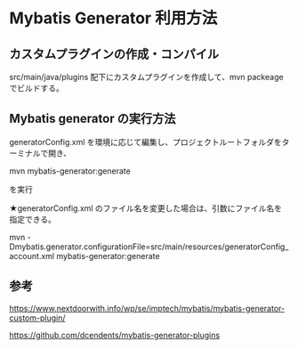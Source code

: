 # Mybatis Generator 利用方法

## カスタムプラグインの作成・コンパイル

src/main/java/plugins 配下にカスタムプラグインを作成して、mvn packeage でビルドする。

## Mybatis generator の実行方法

generatorConfig.xml を環境に応じて編集し、プロジェクトルートフォルダをターミナルで開き、


mvn mybatis-generator:generate

を実行

★generatorConfig.xml のファイル名を変更した場合は、引数にファイル名を指定できる。

mvn -Dmybatis.generator.configurationFile=src/main/resources/generatorConfig_account.xml mybatis-generator:generate


## 参考

https://www.nextdoorwith.info/wp/se/imptech/mybatis/mybatis-generator-custom-plugin/

https://github.com/dcendents/mybatis-generator-plugins
